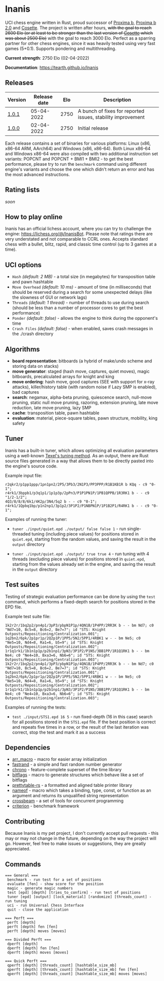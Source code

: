 # Inanis
UCI chess engine written in Rust, proud successor of [Proxima b](https://github.com/Tearth/Proxima-b), [Proxima b 2.0](https://github.com/Tearth/Proxima-b-2.0) and [Cosette](https://github.com/Tearth/Cosette). The project is written after hours, ~~with the goal to reach 2600 Elo (or at least to be stronger than the last version of [Cosette](https://github.com/Tearth/Cosette) which was about 2500 Elo)~~ with the goal to reach 3000 Elo. Perfect as a sparring partner for other chess engines, since it was heavily tested using very fast games (5+0.1). Supports pondering and multithreading.

**Current strength**: 2750 Elo (02-04-2022)

**Documentation**: https://tearth.github.io/Inanis

## Releases
| Version                                                       | Release date | Elo    | Description  |
|---------------------------------------------------------------|--------------|--------|--------------|
| [1.0.1](https://github.com/Tearth/Inanis/releases/tag/v1.0.1) | 05-04-2022   | 2750   | A bunch of fixes for reported issues, stability improvement |
| [1.0.0](https://github.com/Tearth/Inanis/releases/tag/v1.0.0) | 02-04-2022   | 2750   | Initial release |

Each release contains a set of binaries for various platforms: Linux (x86, x86-64 ARM, AArch64) and Windows (x86, x86-64). Both Linux x86-64 and Windows x86-64 were also compiled with two additional instruction set variants: POPCNT and POPCNT + BMI1 + BMI2 - to get the best performance, please try to run the `benchmark` command using different engine's variants and choose the one which didn't return an error and has the most advanced instructions.

## Rating lists
*soon*

## How to play online
Inanis has an official lichess account, where you can try to challenge the engine: https://lichess.org/@/InanisBot. Please note that ratings there are very understated and not comparable to CCRL ones. Accepts standard chess with a bullet, blitz, rapid, and classic time control (up to 3 games at a time).

## UCI options
 - `Hash` *(default: 2 MB)* - a total size (in megabytes) for transposition table and pawn hashtable
 - `Move Overhead` *(default: 10 ms)* - amount of time (in milliseconds) that should be reserved during a search for some unexpected delays (like the slowness of GUI or network lags)
 - `Threads` *(default: 1 thread)* - number of threads to use during search (should be less than a number of processor cores to get the best performance)
 - `Ponder` *(default: false)* - allows the engine to think during the opponent's time
 - `Crash Files` *(default: false)* - when enabled, saves crash messages in the ./crash directory

## Algorithms
 - **board representation**: bitboards (a hybrid of make/undo scheme and storing data on stacks)
 - **move generator**: staged (hash move, captures, quiet moves), magic bitboards, precalculated arrays for knight and king
 - **move ordering**: hash move, good captures (SEE with support for x-ray attacks), killer/history table (with random noise if Lazy SMP is enabled), bad captures
 - **search**: negamax, alpha-beta pruning, quiescence search, null-move pruning, static null move pruning, razoring, extension pruning, late move reduction, late move pruning, lazy SMP
 - **cache**: transposition table, pawn hashtable
 - **evaluation**: material, piece-square tables, pawn structure, mobility, king safety

## Tuner
Inanis has a built-in tuner, which allows optimizing all evaluation parameters using a well-known [Texel's tuning method](https://www.chessprogramming.org/Texel%27s_Tuning_Method). As an output, there are Rust source files generated in a way that allows them to be directly pasted into the engine's source code. 

Example input file:
```
r2qkr2/p1pp1ppp/1pn1pn2/2P5/3Pb3/2N1P3/PP3PPP/R1B1KB1R b KQq - c9 "0-1";
r4rk1/3bppb1/p3q1p1/1p1p3p/2pPn3/P1P1PN1P/1PB1QPPB/1R3RK1 b - - c9 "1/2-1/2";
4Q3/8/8/8/6k1/4K2p/3N4/5q2 b - - c9 "0-1";
r4rk1/1Qpbq1bp/p1n2np1/3p1p2/3P1P2/P1NBPN1P/1P1B2P1/R4RK1 b - - c9 "0-1";
```

Examples of running the tuner:

 - `tuner ./input/quiet.epd ./output/ false false 1` - run single-threaded tuning (including piece values) for positions stored in `quiet.epd`, starting from the random values, and saving the result in the `output` directory

 - `tuner ./input/quiet.epd ./output/ true true 4` - run tuning with 4 threads (excluding piece values) for positions stored in `quiet.epd`, starting from the values already set in the engine, and saving the result in the `output` directory

## Test suites 
Testing of strategic evaluation performance can be done by using the `test` command, which performs a fixed-depth search for positions stored in the EPD file.

Example test suite file:
```
1k2r2r/1bq2p2/pn4p1/3pP3/pbpN1P1p/4QN1B/1P4PP/2RR3K b - - bm Nd7; c0 "Nd7=10, Bc5=8, Bc6=2, Be7=7"; id "STS: Knight Outposts/Repositioning/Centralization.001";
1q2bn2/6pk/2p1pr1p/2Q2p1P/1PP5/5N2/5PP1/4RBK1 w - - bm Ne5; c0 "Ne5=10, Nd4=8, Ra1=6, b5=9"; id "STS: Knight Outposts/Repositioning/Centralization.002";
1r1q1rk1/1b1n1p1p/p2b1np1/3pN3/3P1P2/P1N5/3BB1PP/1R1Q1RK1 b - - bm Ne4; c0 "Ne4=10, Bxa3=6, Nb6=6"; id "STS: Knight Outposts/Repositioning/Centralization.003";
1k2r2r/1bq2p2/pn4p1/3pP3/pbpN1P1p/4QN1B/1P4PP/2RR3K b - - bm Nd7; c0 "Nd7=10, Bc5=8, Bc6=2, Be7=7"; id "STS: Knight Outposts/Repositioning/Centralization.001";
1q2bn2/6pk/2p1pr1p/2Q2p1P/1PP5/5N2/5PP1/4RBK1 w - - bm Ne5; c0 "Ne5=10, Nd4=8, Ra1=6, b5=9"; id "STS: Knight Outposts/Repositioning/Centralization.002";
1r1q1rk1/1b1n1p1p/p2b1np1/3pN3/3P1P2/P1N5/3BB1PP/1R1Q1RK1 b - - bm Ne4; c0 "Ne4=10, Bxa3=6, Nb6=6"; id "STS: Knight Outposts/Repositioning/Centralization.003";
```

Examples of running the tests:

 - `test ./input/STS1.epd 16 5` - run fixed-depth (16 in this case) search for all positions stored in the `STS1.epd` file. If the best position is correct and repeats five times in a row, or the result of the last iteration was correct, stop the test and mark it as a success

## Dependencies
 - [arr_macro](https://github.com/JoshMcguigan/arr_macro) - macro for easier array initialization
 - [fastrand](https://github.com/smol-rs/fastrand) - a simple and fast random number generator
 - [chrono](https://github.com/chronotope/chrono) - feature-complete superset of the time library
 - [bitflags](https://github.com/bitflags/bitflags) - macro to generate structures which behave like a set of bitflags
 - [prettytable-rs](https://github.com/phsym/prettytable-rs) - a formatted and aligned table printer library
 - [nameof](https://github.com/SilentByte/nameof) - macro which takes a binding, type, const, or function as an argument and returns its unqualified string representation
 - [crossbeam](https://github.com/crossbeam-rs/crossbeam) - a set of tools for concurrent programming
 - [criterion](https://github.com/bheisler/criterion.rs) - benchmark framework

## Contributing
Because Inanis is my pet project, I don't currently accept pull requests - this may or may not change in the future, depending on the way the project will go. However, feel free to make issues or suggestions, they are greatly appreciated. 

## Commands
```
=== General ===
 benchmark - run test for a set of positions
 evaluate [fen] - show score for the position
 magic - generate magic numbers
 test [epd] [depth] [tries_to_confirm] - run test of positions
 tuner [epd] [output] [lock_material] [randomize] [threads_count] - run tuning
 uci - run Universal Chess Interface
 quit - close the application

=== Perft ===
 perft [depth]
 perft [depth] fen [fen]
 perft [depth] moves [moves]

=== Divided Perft ===
 dperft [depth]
 dperft [depth] fen [fen]
 dperft [depth] moves [moves]

=== Quick Perft ===
 qperft [depth] [threads_count] [hashtable_size_mb]
 qperft [depth] [threads_count] [hashtable_size_mb] fen [fen]
 qperft [depth] [threads_count] [hashtable_size_mb] moves [moves]
```